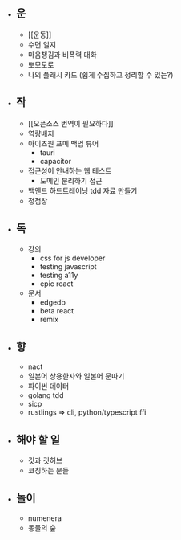 - ## 운
	- [[운동]]
	- 수면 일지
	- 마음챙김과 비폭력 대화
	- 뽀모도로
	- 나의 플래시 카드 (쉽게 수집하고 정리할 수 있는?)
- ## 작
	- [[오픈소스 번역이 필요하다]]
	- 역량배지
	- 아이즈원 프메 백업 뷰어
		- tauri
		- capacitor
	- 접근성이 안내하는 웹 테스트
		- 도메인 분리하기 접근
	- 백엔드 하드트레이닝 tdd 자료 만들기
	- 청첩장
- ## 독
	- 강의
		- css for js developer
		- testing javascript
		- testing a11y
		- epic react
	- 문서
		- edgedb
		- beta react
		- remix
- ## 향
	- nact
	- 일본어 상용한자와 일본어 문따기
	- 파이썬 데이터
	- golang tdd
	- sicp
	- rustlings => cli, python/typescript ffi
- ## 해야 할 일
	- 깃과 깃허브
	- 코칭하는 분들
- ## 놀이
	- numenera
	- 동물의 숲